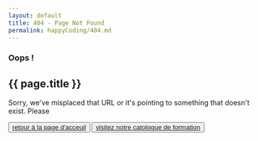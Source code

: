 ```yaml
---
layout: default
title: 404 - Page Not Found
permalink: happyCoding/404.md
---
```


<div class="container py-5 mt-5">
    <div class="row d-flex justify-content-center">
        <div class="col-md-10 col-sm-6">
            <div class="error">
                <div class="error-content py-sm-0 py-4">
                    <div class="error-content-404">
                        <h3>Oops !</h3>
                    </div>
                    <h2>{{ page.title }}</h2>
                    <p>Sorry, we've misplaced that URL or it's pointing to something that doesn't
                    exist. Please</p>
                    <button class="my-4 btn btn-md btn-primary" type="button">
                    <a class="text-uppercase text-white font-weight-bold text-decoration-none" href="{{ site.url }}"> <i class="fa fa-angle-left mr-2"></i> <span>retour à la page d'acceuil</span></a>
                    </button>
                    <button class="my-4 btn btn-md btn-outline-primary" type="button">
                    <a class="text-uppercase font-weight-bold text-primary text-decoration-none" href="{{ site.url }}/formation"> <i class="fa fa-graduation-cap mr-2"></i> <span>visitez notre catologue de formation</span></a>
                    </button>
                </div>
            </div>
        </div>
    </div>
</div>
